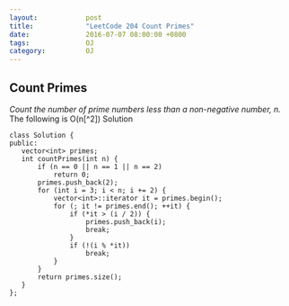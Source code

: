 ```yaml
---
layout:            post
title:             "LeetCode 204 Count Primes"
date:              2016-07-07 08:00:00 +0800
tags:              OJ
category:          OJ
---
```


## Count Primes
*Count the number of prime numbers less than a non-negative number, n.*  
The following is O(n[^2]) Solution  

    class Solution {
    public:
       vector<int> primes;
       int countPrimes(int n) {
           if (n == 0 || n == 1 || n == 2)
               return 0;
           primes.push_back(2);
           for (int i = 3; i < n; i += 2) {
               vector<int>::iterator it = primes.begin();
               for (; it != primes.end(); ++it) {
                   if (*it > (i / 2)) {
                       primes.push_back(i);
                       break;
                   }
                   if (!(i % *it))
                       break;
               }
           }
           return primes.size();
       }
    };
